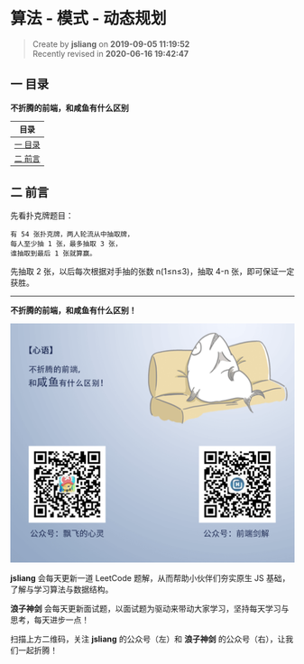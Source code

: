 算法 - 模式 - 动态规划
===

> Create by **jsliang** on **2019-09-05 11:19:52**  
> Recently revised in **2020-06-16 19:42:47**

## <a name="chapter-one" id="chapter-one">一 目录</a>

**不折腾的前端，和咸鱼有什么区别**

| 目录 |
| --- | 
| [一 目录](#chapter-one) | 
| [二 前言](#chapter-two) |

## <a name="chapter-two" id="chapter-two">二 前言</a>



先看扑克牌题目：

```
有 54 张扑克牌，两人轮流从中抽取牌，
每人至少抽 1 张，最多抽取 3 张，
谁抽取到最后 1 张就算赢。
```

先抽取 2 张，以后每次根据对手抽的张数 n(1≤n≤3)，抽取 4-n 张，即可保证一定获胜。

---

**不折腾的前端，和咸鱼有什么区别！**

![图](../../public-repertory/img/z-index-small.png)

**jsliang** 会每天更新一道 LeetCode 题解，从而帮助小伙伴们夯实原生 JS 基础，了解与学习算法与数据结构。

**浪子神剑** 会每天更新面试题，以面试题为驱动来带动大家学习，坚持每天学习与思考，每天进步一点！

扫描上方二维码，关注 **jsliang** 的公众号（左）和 **浪子神剑** 的公众号（右），让我们一起折腾！


